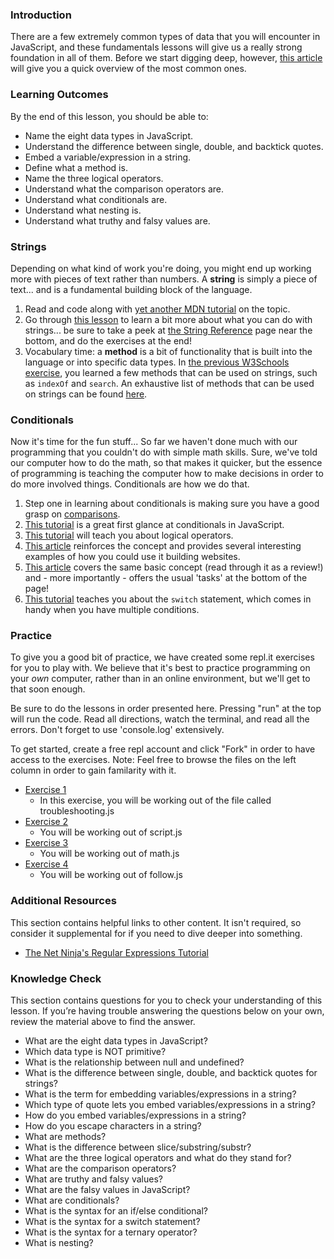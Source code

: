 ### Introduction
There are a few extremely common types of data that you will encounter in JavaScript, and these fundamentals lessons will give us a really strong foundation in all of them.  Before we start digging deep, however, [this article](http://javascript.info/types) will give you a quick overview of the most common ones.

### Learning Outcomes
By the end of this lesson, you should be able to:

* Name the eight data types in JavaScript.
* Understand the difference between single, double, and backtick quotes.
* Embed a variable/expression in a string.
* Define what a method is.
* Name the three logical operators.
* Understand what the comparison operators are.
* Understand what conditionals are.
* Understand what nesting is.
* Understand what truthy and falsy values are.

### Strings

Depending on what kind of work you're doing, you might end up working more with pieces of text rather than numbers. A __string__ is simply a piece of text... and is a fundamental building block of the language.

1. Read and code along with [yet another MDN tutorial](https://developer.mozilla.org/en-US/docs/Learn/JavaScript/First_steps/Strings) on the topic.
2. Go through [this lesson](https://www.w3schools.com/js/js_string_methods.asp) to learn a bit more about what you can do with strings... be sure to take a peek at [the String Reference](https://www.w3schools.com/jsref/jsref_obj_string.asp) page near the bottom, and do the exercises at the end!
3. Vocabulary time: a __method__ is a bit of functionality that is built into the language or into specific data types. In [the previous W3Schools exercise](https://www.w3schools.com/js/js_string_methods.asp), you learned a few methods that can be used on strings, such as `indexOf` and `search`. An exhaustive list of methods that can be used on strings can be found [here](https://developer.mozilla.org/en-US/docs/Web/JavaScript/Reference/Global_Objects/String).

### Conditionals

Now it's time for the fun stuff...  So far we haven't done much with our programming that you couldn't do with simple math skills.  Sure, we've told our computer how to do the math, so that makes it quicker, but the essence of programming is teaching the computer how to make decisions in order to do more involved things.  Conditionals are how we do that.

1. Step one in learning about conditionals is making sure you have a good grasp on [comparisons](http://javascript.info/comparison).
2. [This tutorial](https://www.w3schools.com/js/js_if_else.asp) is a great first glance at conditionals in JavaScript.
3. [This tutorial](http://javascript.info/logical-operators) will teach you about logical operators.
4. [This article](https://developer.mozilla.org/en-US/docs/Learn/JavaScript/Building_blocks/conditionals) reinforces the concept and provides several interesting examples of how you could use it building websites.
5. [This article](http://javascript.info/ifelse) covers the same basic concept \(read through it as a review!\) and - more importantly - offers the usual 'tasks' at the bottom of the page!
6. [This tutorial](https://www.digitalocean.com/community/tutorials/how-to-use-the-switch-statement-in-javascript) teaches you about the `switch` statement, which comes in handy when you have multiple conditions.

### Practice

To give you a good bit of practice, we have created some repl.it exercises for you to play with. We believe that it's best to practice programming on your _own_ computer, rather than in an online environment, but we'll get to that soon enough.

Be sure to do the lessons in order presented here. Pressing "run" at the top will run the code. Read all directions, watch the terminal, and read all the errors. Don't forget to use 'console.log' extensively.

To get started, create a free repl account and click "Fork" in order to have access to the exercises. 
Note: Feel free to browse the files on the left column in order to gain familarity with it. 

- [Exercise 1](https://repl.it/@I3uckwheat/troubleshooting#troubleshooting.js)
  * In this exercise, you will be working out of the file called troubleshooting.js
- [Exercise 2](https://repl.it/@I3uckwheat/enter-a-number#script.js)
  * You will be working out of script.js 
- [Exercise 3](https://repl.it/@I3uckwheat/lets-do-some-math#math.js)
  * You will be working out of math.js  
- [Exercise 4](https://repl.it/@I3uckwheat/direction-follow#follow.js)
  * You will be working out of follow.js

### Additional Resources
This section contains helpful links to other content. It isn't required, so consider it supplemental for if you need to dive deeper into something.

* [The Net Ninja's Regular Expressions Tutorial](https://www.youtube.com/playlist?list=PL4cUxeGkcC9g6m_6Sld9Q4jzqdqHd2HiD)

### Knowledge Check
This section contains questions for you to check your understanding of this lesson. If you’re having trouble answering the questions below on your own, review the material above to find the answer.

* What are the eight data types in JavaScript?
* Which data type is NOT primitive?
* What is the relationship between null and undefined?
* What is the difference between single, double, and backtick quotes for strings?
* What is the term for embedding variables/expressions in a string?
* Which type of quote lets you embed variables/expressions in a string?
* How do you embed variables/expressions in a string?
* How do you escape characters in a string?
* What are methods?
* What is the difference between slice/substring/substr?
* What are the three logical operators and what do they stand for?
* What are the comparison operators?
* What are truthy and falsy values?
* What are the falsy values in JavaScript?
* What are conditionals?
* What is the syntax for an if/else conditional?
* What is the syntax for a switch statement?
* What is the syntax for a ternary operator?
* What is nesting?
